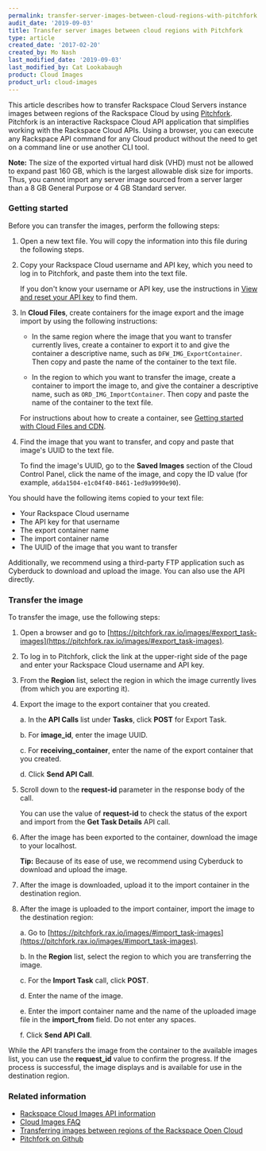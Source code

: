 ```yaml
---
permalink: transfer-server-images-between-cloud-regions-with-pitchfork
audit_date: '2019-09-03'
title: Transfer server images between cloud regions with Pitchfork
type: article
created_date: '2017-02-20'
created_by: Mo Nash
last_modified_date: '2019-09-03'
last_modified_by: Cat Lookabaugh
product: Cloud Images
product_url: cloud-images
---
```


This article describes how to transfer Rackspace Cloud Servers instance images between regions of the Rackspace Cloud by using [Pitchfork](https://pitchfork.rax.io/). Pitchfork is an interactive Rackspace Cloud API application that simplifies working with the Rackspace Cloud APIs. Using a browser, you can execute any Rackspace API command for any Cloud product without the need to get on a command line or use another CLI tool.

**Note:** The size of the exported virtual hard disk (VHD) must not be allowed to expand past 160 GB, which is the largest allowable disk size for imports. Thus, you cannot import any server image sourced from a server larger than a 8 GB General Purpose or 4 GB Standard server.

### Getting started

Before you can transfer the images, perform the following steps:

1. Open a new text file. You will copy the information into this file during the following steps.

2. Copy your Rackspace Cloud username and API key, which you need to log in to Pitchfork, and paste them into the text file.

   If you don't know your username or API key, use the instructions in [View and reset your API key](/support/how-to/view-and-reset-your-api-key) to find them.

3. In **Cloud Files**, create containers for the image export and the image import by using the following instructions:

   - In the same region where the image that you want to transfer currently lives, create a container to export it to and give the container a descriptive name, such as `DFW_IMG_ExportContainer`. Then copy and paste the name of the container to the text file.
   
   - In the region to which you want to transfer the image, create a container to import the image to, and give the container a descriptive name, such as `ORD_IMG_ImportContainer`. Then copy and paste the name of the container to the text file.
   
   For instructions about how to create a container, see [Getting started with Cloud Files and CDN](/support/how-to/getting-started-with-cloud-files-and-cdn). 

4. Find the image that you want to transfer, and copy and paste that image's UUID to the text file.

   To find the image's UUID, go to the **Saved Images** section of the Cloud Control Panel, click the name of the image, and copy the ID value (for example, `a6da1504-e1c04f40-8461-1ed9a9990e90`).
   
You should have the following items copied to your text file: 

- Your Rackspace Cloud username 
- The API key for that username
- The export container name
- The import container name
- The UUID of the image that you want to transfer 

Additionally, we recommend using a third-party FTP application such as Cyberduck to download and upload the image. You can
also use the API directly.

### Transfer the image

To transfer the image, use the following steps:

1. Open a browser and go to [https://pitchfork.rax.io/images/#export_task-images](https://pitchfork.rax.io/images/#export_task-images).

2. To log in to Pitchfork, click the link at the upper-right side of the page and enter your Rackspace Cloud username and API key.

3. From the **Region** list, select the region in which the image currently lives (from which you are exporting it).

4. Export the image to the export container that you created.

   a. In the **API Calls** list under **Tasks**, click **POST** for Export Task.
   
   b. For **image_id**, enter the image UUID.
   
   c. For **receiving_container**, enter the name of the export container that you created. 
   
   d. Click **Send API Call**.
   
5. Scroll down to the **request-id** parameter in the response body of the call.

   You can use the value of **request-id** to check the status of the export and import from the **Get Task Details** API call.
   
6. After the image has been exported to the container, download the image to your localhost.

   **Tip:** Because of its ease of use, we recommend using Cyberduck to download and upload the image.

7. After the image is downloaded, upload it to the import container in the destination region.

8. After the image is uploaded to the import container, import the image to the destination region:

   a. Go to [https://pitchfork.rax.io/images/#import_task-images](https://pitchfork.rax.io/images/#import_task-images).
   
   b. In the **Region** list, select the region to which you are transferring the image.
   
   c. For the **Import Task** call, click **POST**.
   
   d. Enter the name of the image.
   
   e. Enter the import container name and the name of the uploaded image file in the **import_from** field. Do not enter any spaces.
   
   f. Click **Send API Call**.
   
While the API transfers the image from the container to the available images list, you can use the **request_id** value to confirm the progress. If the process is successful, the image displays and is available for use in the destination region.

### Related information

-   [Rackspace Cloud Images API information](https://docs.rackspace.com/docs/cloud-images/v2/developer-guide/)
-   [Cloud Images FAQ](/support/how-to/cloud-images-faq)
-   [Transferring images between regions of the Rackspace Open Cloud](/support/how-to/transferring-images-between-regions-of-the-rackspace-open-cloud)
-   [Pitchfork on Github](https://github.com/oldarmyc/pitchfork)
